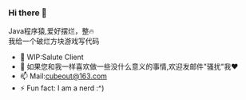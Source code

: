 ### Hi there 👋
Java程序猿,爱好摆烂，整🔥  
我给一个破烂方块游戏写代码
- 🔭 WIP:Salute Client 
- 🤔 如果您和我一样喜欢做一些没什么意义的事情,欢迎发邮件"骚扰"我❤
- 📫 Mail:cubeout@163.com
- ⚡ Fun fact: I am a nerd :^)

<!--
**Niehsta/Niehsta** is a ✨ _special_ ✨ repository because its `README.md` (this file) appears on your GitHub profile.

Here are some ideas to get you started:

- 🔭 I’m currently working on ...
- 🌱 I’m currently learning ...
- 👯 I’m looking to collaborate on ...
- 🤔 I’m looking for help with ...
- 💬 Ask me about ...
- 📫 How to reach me: ...
- 😄 Pronouns: ...
- ⚡ Fun fact: ...
-->

